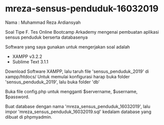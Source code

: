 # mreza-sensus-penduduk-16032019
Nama : Muhammad Reza Ardiansyah

Soal Tipe F. Tes Online Bootcamp Arkademy mengenai pembuatan aplikasi sensus penduduk berserta databasenya

Software yang saya gunakan untuk mengerjakan soal adalah 
  - XAMPP v3.2.2
  - Sublime Text 3.1.1
  
Download Software XAMPP, lalu taruh file 'sensus_penduduk_2019' di xampp/htdocs/
Untuk memulai konfigurasi harap buka folder 'sensus_penduduk_2019', lalu buka folder 'db'

Buka file config.php untuk mengganti $servername, $username, $password.

Buat database dengan nama 'mreza_sensus_penduduk_16032019', lalu impor 'mreza_sensus_penduduk_16032019.sql' kedalam database yang dibuat di phpmyadmin.
